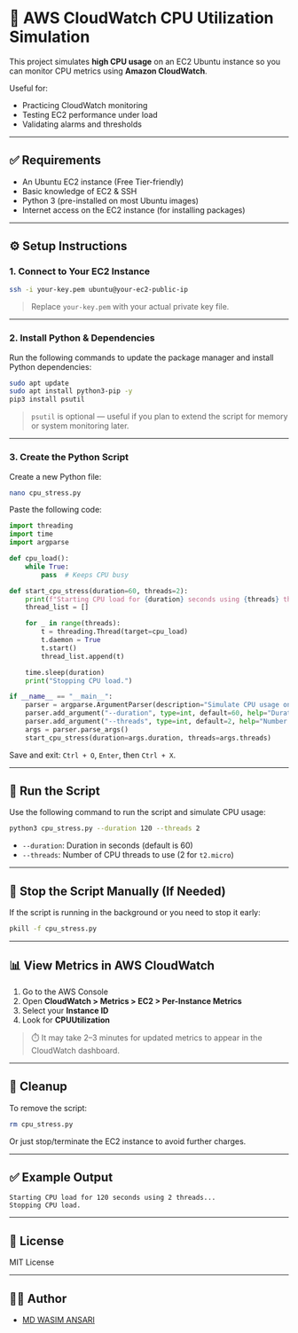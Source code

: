 # 🔧 AWS CloudWatch CPU Utilization Simulation

This project simulates **high CPU usage** on an EC2 Ubuntu instance so you can monitor CPU metrics using **Amazon CloudWatch**.

Useful for:
- Practicing CloudWatch monitoring
- Testing EC2 performance under load
- Validating alarms and thresholds

---

## ✅ Requirements

- An Ubuntu EC2 instance (Free Tier-friendly)
- Basic knowledge of EC2 & SSH
- Python 3 (pre-installed on most Ubuntu images)
- Internet access on the EC2 instance (for installing packages)

---

## ⚙️ Setup Instructions

### 1. Connect to Your EC2 Instance

```bash
ssh -i your-key.pem ubuntu@your-ec2-public-ip
```

> Replace `your-key.pem` with your actual private key file.

---

### 2. Install Python & Dependencies

Run the following commands to update the package manager and install Python dependencies:

```bash
sudo apt update
sudo apt install python3-pip -y
pip3 install psutil
```

> `psutil` is optional — useful if you plan to extend the script for memory or system monitoring later.

---

### 3. Create the Python Script

Create a new Python file:

```bash
nano cpu_stress.py
```

Paste the following code:

```python
import threading
import time
import argparse

def cpu_load():
    while True:
        pass  # Keeps CPU busy

def start_cpu_stress(duration=60, threads=2):
    print(f"Starting CPU load for {duration} seconds using {threads} threads...")
    thread_list = []

    for _ in range(threads):
        t = threading.Thread(target=cpu_load)
        t.daemon = True
        t.start()
        thread_list.append(t)

    time.sleep(duration)
    print("Stopping CPU load.")

if __name__ == "__main__":
    parser = argparse.ArgumentParser(description="Simulate CPU usage on the system.")
    parser.add_argument("--duration", type=int, default=60, help="Duration in seconds to keep CPU busy")
    parser.add_argument("--threads", type=int, default=2, help="Number of CPU threads to utilize")
    args = parser.parse_args()
    start_cpu_stress(duration=args.duration, threads=args.threads)
```

Save and exit: `Ctrl + O`, `Enter`, then `Ctrl + X`.

---

## 🚀 Run the Script

Use the following command to run the script and simulate CPU usage:

```bash
python3 cpu_stress.py --duration 120 --threads 2
```

- `--duration`: Duration in seconds (default is 60)
- `--threads`: Number of CPU threads to use (2 for `t2.micro`)

---

## 🛑 Stop the Script Manually (If Needed)

If the script is running in the background or you need to stop it early:

```bash
pkill -f cpu_stress.py
```

---

## 📊 View Metrics in AWS CloudWatch

1. Go to the AWS Console
2. Open **CloudWatch > Metrics > EC2 > Per-Instance Metrics**
3. Select your **Instance ID**
4. Look for **CPUUtilization**

> ⏱️ It may take 2–3 minutes for updated metrics to appear in the CloudWatch dashboard.

---

## 🧹 Cleanup

To remove the script:

```bash
rm cpu_stress.py
```

Or just stop/terminate the EC2 instance to avoid further charges.

---

## ✅ Example Output

```
Starting CPU load for 120 seconds using 2 threads...
Stopping CPU load.
```

---

## 📄 License

MIT License

---

## 👨‍💻 Author

- [MD WASIM ANSARI](https://github.com/wasimm267)

